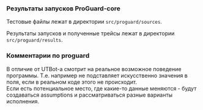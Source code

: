 ### Результаты запусков ProGuard-core

Тестовые файлы лежат в директории `src/proguard/sources`.

Результаты запусков и полученные трейсы лежат в директории `src/proguard/results`.


### Комментарии по proguard

В отличие от UTBot-а смотрит на реальное возможное поведение программы. Т.е. например не подставляет искусственно значения в поля, если в реальном коде этого не происходит.  
Если есть потенциальное место, где какие-то данные меняются - будут создаваться assumptions и рассматриваться разные варианты исполнения.

